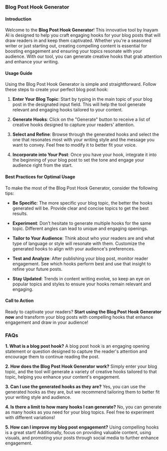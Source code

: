 ### Blog Post Hook Generator

#### Introduction
Welcome to the **Blog Post Hook Generator**! This innovative tool by Inayam AI is designed to help you craft engaging hooks for your blog posts that will draw readers in and keep them captivated. Whether you're a seasoned writer or just starting out, creating compelling content is essential for boosting engagement and ensuring your topics resonate with your audience. With our tool, you can generate creative hooks that grab attention and enhance your writing.

#### Usage Guide
Using the Blog Post Hook Generator is simple and straightforward. Follow these steps to create your perfect blog post hook:

1. **Enter Your Blog Topic**: Start by typing in the main topic of your blog post in the designated input field. This will help the tool generate relevant and engaging hooks tailored to your content.
   
2. **Generate Hooks**: Click on the "Generate" button to receive a list of creative hooks designed to capture your readers' attention. 

3. **Select and Refine**: Browse through the generated hooks and select the one that resonates most with your writing style and the message you want to convey. Feel free to modify it to better fit your voice.

4. **Incorporate into Your Post**: Once you have your hook, integrate it into the beginning of your blog post to set the tone and engage your audience right from the start.

#### Best Practices for Optimal Usage
To make the most of the Blog Post Hook Generator, consider the following tips:

- **Be Specific**: The more specific your blog topic, the better the hooks generated will be. Provide clear and concise topics to get the best results.
  
- **Experiment**: Don’t hesitate to generate multiple hooks for the same topic. Different angles can lead to unique and engaging openings.

- **Tailor to Your Audience**: Think about who your readers are and what type of language or style will resonate with them. Customize the generated hooks to align with your audience's preferences.

- **Test and Analyze**: After publishing your blog post, monitor reader engagement. See which hooks perform best and use that insight to refine your future posts.

- **Stay Updated**: Trends in content writing evolve, so keep an eye on popular topics and styles to ensure your hooks remain relevant and engaging.

#### Call to Action
Ready to captivate your readers? **Start using the Blog Post Hook Generator now** and transform your blog posts with compelling hooks that enhance engagement and draw in your audience!

### FAQs

**1. What is a blog post hook?**
A blog post hook is an engaging opening statement or question designed to capture the reader's attention and encourage them to continue reading the post.

**2. How does the Blog Post Hook Generator work?**
Simply enter your blog topic, and the tool will generate a variety of creative hooks tailored to that topic, helping you enhance your content's engagement.

**3. Can I use the generated hooks as they are?**
Yes, you can use the generated hooks as they are, but we recommend tailoring them to better fit your writing style and audience.

**4. Is there a limit to how many hooks I can generate?**
No, you can generate as many hooks as you need for your blog topics. Feel free to experiment with different variations!

**5. How can I improve my blog post engagement?**
Using compelling hooks is a great start! Additionally, focus on providing valuable content, using visuals, and promoting your posts through social media to further enhance engagement.